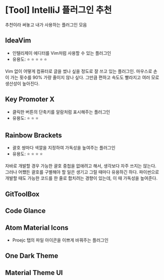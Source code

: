 # [Tool] IntelliJ 플러그인 추천

추천이라 써놓고 내가 사용하는 플러그인 모음

## IdeaVim

- 인텔리제이 에디터를 Vim처럼 사용할 수 있는 플러그인
- 유용도: :star: :star: :star: :star: :star:

Vim 없이 어떻게 컴퓨터로 글을 썼나 싶을 정도로 잘 쓰고 있는 플러그인. 마우스로 손이 가는 횟수를 90% 가량 줄이지 않나 싶다. 그만큼 편하고 속도도 빨라지고 여러 모로 생산성이 높아진다.

## Key Promoter X

- 클릭한 버튼의 단축키를 알람처럼 표시해주는 플러그인
- 유용도: :star: :star: :star:

## Rainbow Brackets

- 괄호 쌍마다 색깔을 지정하여 가독성을 높여주는 플러그인
- 유용도: :star: :star: :star: :star:

자바로 개발할 경우 가능한 괄호 중첩을 없애려고 해서, 생각보다 자주 쓰지는 않는다. 그러나 어쨌든 괄호를 구별해야 할 일은 생기고 그럴 때마다 유용하긴 하다. 파이썬으로 개발할 때도 가능한 코드를 한 줄로 합치려는 경향이 있는데, 이 때 가독성을 높여준다.

## GitToolBox

## Code Glance

## Atom Material Icons

- Proejc 탭의 파일 아이콘을 이쁘게 바꿔주는 플러그인

## One Dark Theme

## Material Theme UI